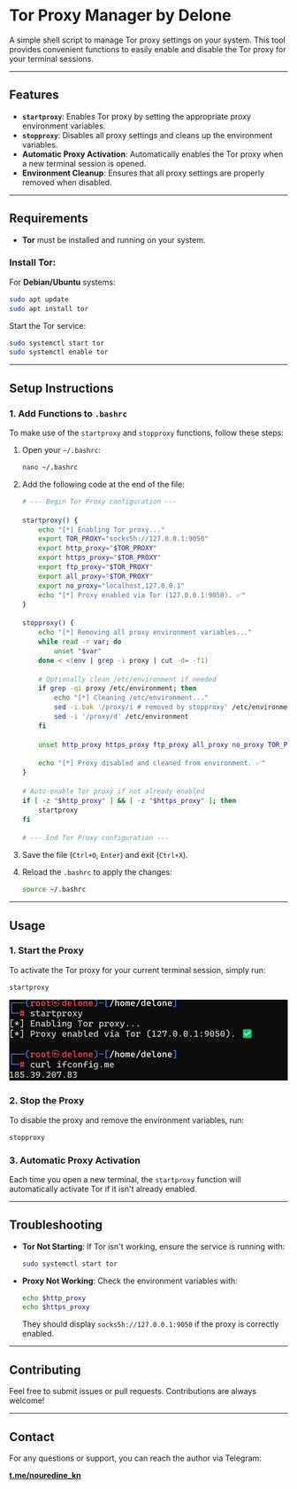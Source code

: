 # **Tor Proxy Manager by Delone**

A simple shell script to manage Tor proxy settings on your system. This tool provides convenient functions to easily enable and disable the Tor proxy for your terminal sessions.

---

## **Features**

- **`startproxy`**: Enables Tor proxy by setting the appropriate proxy environment variables.
- **`stopproxy`**: Disables all proxy settings and cleans up the environment variables.
- **Automatic Proxy Activation**: Automatically enables the Tor proxy when a new terminal session is opened.
- **Environment Cleanup**: Ensures that all proxy settings are properly removed when disabled.

---

## **Requirements**

- **Tor** must be installed and running on your system.

### **Install Tor**:

For **Debian/Ubuntu** systems:

```bash
sudo apt update
sudo apt install tor
```

Start the Tor service:

```bash
sudo systemctl start tor
sudo systemctl enable tor
```

---

## **Setup Instructions**

### 1. **Add Functions to `.bashrc`**

To make use of the `startproxy` and `stopproxy` functions, follow these steps:

1. Open your `~/.bashrc`:

   ```bash
   nano ~/.bashrc
   ```

2. Add the following code at the end of the file:

   ```bash
   # --- Begin Tor Proxy configuration ---
   
   startproxy() {
       echo "[*] Enabling Tor proxy..."
       export TOR_PROXY="socks5h://127.0.0.1:9050"
       export http_proxy="$TOR_PROXY"
       export https_proxy="$TOR_PROXY"
       export ftp_proxy="$TOR_PROXY"
       export all_proxy="$TOR_PROXY"
       export no_proxy="localhost,127.0.0.1"
       echo "[*] Proxy enabled via Tor (127.0.0.1:9050). ✅"
   }
   
   stopproxy() {
       echo "[*] Removing all proxy environment variables..."
       while read -r var; do
           unset "$var"
       done < <(env | grep -i proxy | cut -d= -f1)
   
       # Optionally clean /etc/environment if needed
       if grep -qi proxy /etc/environment; then
           echo "[*] Cleaning /etc/environment..."
           sed -i.bak '/proxy/i # removed by stopproxy' /etc/environment
           sed -i '/proxy/d' /etc/environment
       fi
   
       unset http_proxy https_proxy ftp_proxy all_proxy no_proxy TOR_PROXY
   
       echo "[*] Proxy disabled and cleaned from environment. ✅"
   }
   
   # Auto-enable Tor proxy if not already enabled
   if [ -z "$http_proxy" ] && [ -z "$https_proxy" ]; then
       startproxy
   fi
   
   # --- End Tor Proxy configuration ---
   ```

3. Save the file (`Ctrl+O`, `Enter`) and exit (`Ctrl+X`).

4. Reload the `.bashrc` to apply the changes:

   ```bash
   source ~/.bashrc
   ```

---

## **Usage**

### 1. **Start the Proxy**

To activate the Tor proxy for your current terminal session, simply run:

```bash
startproxy
```
![start proxy](./start-proxy.png)
### 2. **Stop the Proxy**

To disable the proxy and remove the environment variables, run:

```bash
stopproxy
```

### 3. **Automatic Proxy Activation**

Each time you open a new terminal, the `startproxy` function will automatically activate Tor if it isn't already enabled.

---

## **Troubleshooting**

- **Tor Not Starting**: If Tor isn't working, ensure the service is running with:

  ```bash
  sudo systemctl start tor
  ```

- **Proxy Not Working**: Check the environment variables with:

  ```bash
  echo $http_proxy
  echo $https_proxy
  ```

  They should display `socks5h://127.0.0.1:9050` if the proxy is correctly enabled.

---

## **Contributing**

Feel free to submit issues or pull requests. Contributions are always welcome!



---

## **Contact**

For any questions or support, you can reach the author via Telegram:

[**t.me/nouredine_kn**](https://t.me/nouredine_kn)

